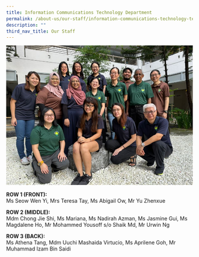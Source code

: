 ```yaml
---
title: Information Communications Technology Department
permalink: /about-us/our-staff/information-communications-technology-teachers/
description: ""
third_nav_title: Our Staff
---
```

<img src="/images/2023%20Photos/Staff%20Photo/ict%20department.jpg">

**ROW 1 (FRONT):** <br>
Ms Seow Wen Yi, Mrs Teresa Tay, Ms Abigail Ow, Mr Yu Zhenxue

**ROW 2 (MIDDLE):** <br>
Mdm Chong Jie Shi, Ms Mariana, Ms Nadirah Azman, Ms Jasmine Gui, Ms Magdalene Ho, Mr Mohammed Yousoff s/o Shaik Md, Mr Urwin Ng

**ROW 3 (BACK):** <br>
Ms Athena Tang, Mdm Uuchi Mashaida Virtucio, Ms Aprilene Goh, Mr Muhammad Izam Bin Saidi
